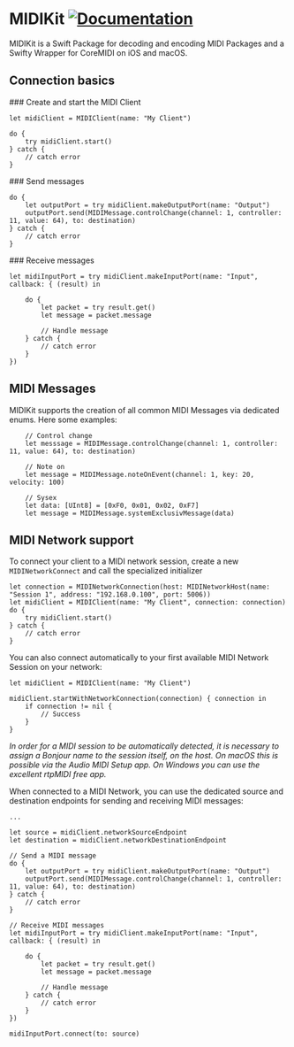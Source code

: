 # MIDIKit [![Documentation](https://img.shields.io/badge/Documentation-<Color>.svg)](https://dnadoba.github.io/MIDIKit)

MIDIKit is a Swift Package for decoding and encoding MIDI Packages and a Swifty Wrapper for CoreMIDI on iOS and macOS.


## Connection basics

### Create and start the MIDI Client

```
let midiClient = MIDIClient(name: "My Client")

do {
    try midiClient.start()
} catch {
    // catch error
}
```

### Send messages

```
do {
    let outputPort = try midiClient.makeOutputPort(name: "Output") 
    outputPort.send(MIDIMessage.controlChange(channel: 1, controller: 11, value: 64), to: destination)
} catch {
    // catch error
}
```
### Receive messages

```
let midiInputPort = try midiClient.makeInputPort(name: "Input", callback: { (result) in
    
    do {
        let packet = try result.get()
        let message = packet.message
        
        // Handle message
    } catch {
        // catch error
    }
})
```

## MIDI Messages

MIDIKit supports the creation of all common MIDI Messages via dedicated enums. Here some examples:

```
    // Control change
    let messsage = MIDIMessage.controlChange(channel: 1, controller: 11, value: 64), to: destination)
    
    // Note on
    let message = MIDIMessage.noteOnEvent(channel: 1, key: 20, velocity: 100)
    
    // Sysex
    let data: [UInt8] = [0xF0, 0x01, 0x02, 0xF7]
    let message = MIDIMessage.systemExclusivMessage(data)
```

## MIDI Network support

To connect your client to a MIDI network session, create a new `MIDINetworkConnect` and call the specialized initializer

```
let connection = MIDINetworkConnection(host: MIDINetworkHost(name: "Session 1", address: "192.168.0.100", port: 5006))
let midiClient = MIDIClient(name: "My Client", connection: connection)
do {
    try midiClient.start()
} catch {
    // catch error
}
```

You can also connect automatically to your first available MIDI Network Session on your network:

```
let midiClient = MIDIClient(name: "My Client")

midiClient.startWithNetworkConnection(connection) { connection in
    if connection != nil {
        // Success
    }
}
```
_In order for a MIDI session to be automatically detected, it is necessary to assign a Bonjour name to the session itself, on the host. 
On macOS this is possible via the Audio MIDI Setup app. On Windows you can use the excellent rtpMIDI free app._

When connected to a MIDI Network, you can use the dedicated source and destination endpoints for sending and receiving MIDI messages:

```
...

let source = midiClient.networkSourceEndpoint
let destination = midiClient.networkDestinationEndpoint

// Send a MIDI message
do {
    let outputPort = try midiClient.makeOutputPort(name: "Output") 
    outputPort.send(MIDIMessage.controlChange(channel: 1, controller: 11, value: 64), to: destination)
} catch {
    // catch error
}

// Receive MIDI messages
let midiInputPort = try midiClient.makeInputPort(name: "Input", callback: { (result) in
    
    do {
        let packet = try result.get()
        let message = packet.message
        
        // Handle message
    } catch {
        // catch error
    }
})

midiInputPort.connect(to: source)

```
